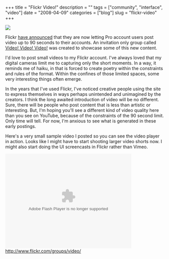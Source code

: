 +++
title = "Flickr Video!"
description = ""
tags = ["community", "interface", "video"]
date = "2008-04-09"
categories = ["blog"]
slug = "flickr-video"
+++



  <div class="notebook-screenshot"><a href="http://www.flickr.com/groups/video/"><img src="//konigi.com/media/bluga/wt47fd898cdfc24.jpg"/></a></div><p>Flickr <a href="http://blog.flickr.net/en/2008/04/09/video-on-flickr-2/">have announced</a> that they are now letting Pro account users post video up to 90 seconds to their accounts. An invitation only group called <a href="http://www.flickr.com/groups/video/">Video! Video! Video!</a> was created to showcase some of this new content. </p>
<p>I'd love to post small videos to my Flickr account. I've always loved that my digital cameras limit me to capturing only the short moments. In a way, it reminds me of haiku, in that is forced to create poetry within the constraints and rules of the format. Within the confines of those limited spaces, some very interesting things often emerge.</p>
<p>In the years that I've used Flickr, I've noticed creative people using the site to express themselves in ways perhaps unintended and unimagined by the creators. I think the long awaited introduction of video will be no different. Sure, there will be people who post content that is less than artistic or interesting. But, I'm hoping you'll see a different kind of video quality here than you see on YouTube, because of the constraints of the 90 second limit. Only time will tell. For now, I'm anxious to see what is generated in these early postings.</p>
<p>Here's a very small sample video I posted so you can see the video player in action. Looks like I might have to start shooting larger video shorts now. I might also start doing the UI screencasts in Flickr rather than Vimeo.</p>
<object type="application/x-shockwave-flash" width="400" height="300" data="http://www.flickr.com/apps/video/stewart.swf?v=1.169" classid="clsid:D27CDB6E-AE6D-11cf-96B8-444553540000"> <param name="flashvars" value="intl_lang=en-us&amp;photo_secret=ba20f90549&amp;photo_id=2401875889&amp;show_info_box=true"></param> <param name="movie" value="http://www.flickr.com/apps/video/stewart.swf?v=1.169"></param> <param name="bgcolor" value="#000000"></param> <param name="allowFullScreen" value="true"></param><embed type="application/x-shockwave-flash" src="http://www.flickr.com/apps/video/stewart.swf?v=1.169" bgcolor="#000000" allowfullscreen="true" flashvars="intl_lang=en-us&amp;photo_secret=ba20f90549&amp;photo_id=2401875889&amp;flickr_show_info_box=true" height="300" width="400"></embed></object>    
  <a href="http://www.flickr.com/groups/video/">http://www.flickr.com/groups/video/</a>
